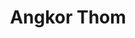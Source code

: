 ---
title: Angkor Thom
category: blog
lat: 13.44111
lng: 103.85939
image: https://s3-us-west-2.amazonaws.com/travels2013/2014-01-15 20:52:26 PST.jpg
observation: 20140115205226PST
---